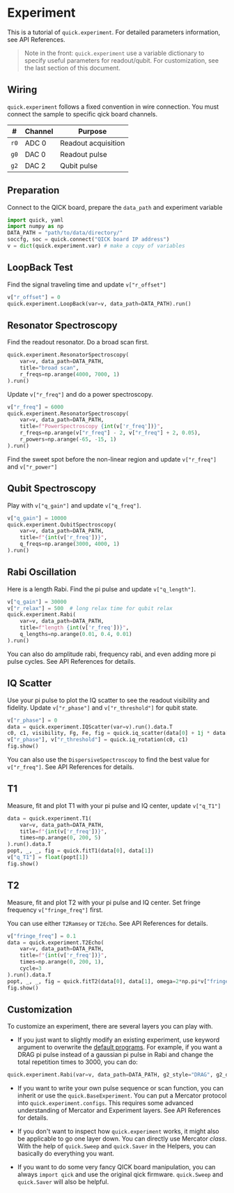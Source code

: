 # Experiment

This is a tutorial of `quick.experiment`. For detailed parameters information, see API References.

> Note in the front: `quick.experiment` use a variable dictionary to specify useful parameters for readout/qubit. For customization, see the last section of this document.

## Wiring

`quick.experiment` follows a fixed convention in wire connection. You must connect the sample to specific qick board channels.

|#|Channel|Purpose|
|---|---|---|
|`r0`|ADC 0|Readout acquisition|
|`g0`|DAC 0|Readout pulse|
|`g2`|DAC 2|Qubit pulse|

## Preparation

Connect to the QICK board, prepare the `data_path` and experiment variable

```python
import quick, yaml
import numpy as np
DATA_PATH = "path/to/data/directory/"
soccfg, soc = quick.connect("QICK board IP address")
v = dict(quick.experiment.var) # make a copy of variables
```

## LoopBack Test

Find the signal traveling time and update `v["r_offset"]`

```python
v["r_offset"] = 0
quick.experiment.LoopBack(var=v, data_path=DATA_PATH).run()
```

## Resonator Spectroscopy

Find the readout resonator. Do a broad scan first.

```python
quick.experiment.ResonatorSpectroscopy(
	var=v, data_path=DATA_PATH,
	title="broad scan",
	r_freqs=np.arange(4000, 7000, 1)
).run()
```

Update `v["r_freq"]` and do a power spectroscopy.

```python
v["r_freq"] = 6000
quick.experiment.ResonatorSpectroscopy(
	var=v, data_path=DATA_PATH,
	title=f"PowerSpectroscopy {int(v['r_freq'])}",
	r_freqs=np.arange(v["r_freq"] - 2, v["r_freq"] + 2, 0.05),
	r_powers=np.arange(-65, -15, 1)
).run()
```

Find the sweet spot before the non-linear region and update `v["r_freq"]` and `v["r_power"]`

## Qubit Spectroscopy

Play with `v["q_gain"]` and update `v["q_freq"]`.

```python
v["q_gain"] = 10000
quick.experiment.QubitSpectroscopy(
	var=v, data_path=DATA_PATH,
	title=f"{int(v['r_freq'])}",
	q_freqs=np.arange(3000, 4000, 1)
).run()
```

## Rabi Oscillation

Here is a length Rabi. Find the pi pulse and update `v["q_length"]`.

```python
v["q_gain"] = 30000
v["r_relax"] = 500  # long relax time for qubit relax
quick.experiment.Rabi(
	var=v, data_path=DATA_PATH,
	title=f"length {int(v['r_freq'])}",
	q_lengths=np.arange(0.01, 0.4, 0.01)
).run()
```

You can also do amplitude rabi, frequency rabi, and even adding more pi pulse cycles. See API References for details.

## IQ Scatter

Use your pi pulse to plot the IQ scatter to see the readout visibility and fidelity. Update `v["r_phase"]` and `v["r_threshold"]` for qubit state.

```python
v["r_phase"] = 0
data = quick.experiment.IQScatter(var=v).run().data.T
c0, c1, visibility, Fg, Fe, fig = quick.iq_scatter(data[0] + 1j * data[1], data[2] + 1j * data[3])
v["r_phase"], v["r_threshold"] = quick.iq_rotation(c0, c1)
fig.show()
```

You can also use the `DispersiveSpectroscopy` to find the best value for `v["r_freq"]`. See API References for details.

## T1

Measure, fit and plot T1 with your pi pulse and IQ center, update `v["q_T1"]`

```python
data = quick.experiment.T1(
	var=v, data_path=DATA_PATH,
	title=f"{int(v['r_freq'])}",
	times=np.arange(0, 200, 5)
).run().data.T
popt, _, _, fig = quick.fitT1(data[0], data[1])
v["q_T1"] = float(popt[1])
fig.show()
```

## T2

Measure, fit and plot T2 with your pi pulse and IQ center. Set fringe frequency `v["fringe_freq"]` first.

You can use either `T2Ramsey` or `T2Echo`. See API References for details.

```python
v["fringe_freq"] = 0.1
data = quick.experiment.T2Echo(
	var=v, data_path=DATA_PATH,
	title=f"{int(v['r_freq'])}",
	times=np.arange(0, 200, 1),
	cycle=3
).run().data.T
popt, _, _, fig = quick.fitT2(data[0], data[1], omega=2*np.pi*v["fringe_freq"])
fig.show()
```

## Customization

To customize an experiment, there are several layers you can play with.

- If you just want to slightly modify an existing experiment, use keyword argument to overwrite the [default programs](https://github.com/clelandlab/quick/blob/main/quick/constants/experiment.yml). For example, if you want a DRAG pi pulse instead of a gaussian pi pulse in Rabi and change the total repetition times to 3000, you can do:

```python
quick.experiment.Rabi(var=v, data_path=DATA_PATH, g2_style="DRAG", g2_delta=-180, shot=3000).run()
```

- If you want to write your own pulse sequence or scan function, you can inherit or use the `quick.BaseExperiment`. You can put a Mercator protocol into `quick.experiment.configs`. This requires some advanced understanding of Mercator and Experiment layers. See API References for details.

- If you don't want to inspect how `quick.experiment` works, it might also be applicable to go one layer down. You can directly use Mercator *class*. With the help of `quick.Sweep` and `quick.Saver` in the Helpers, you can basically do everything you want.

- If you want to do some very fancy QICK board manipulation, you can always `import qick` and use the original qick firmware. `quick.Sweep` and `quick.Saver` will also be helpful.
